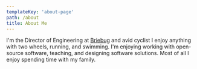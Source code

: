 ```yaml
---
templateKey: 'about-page'
path: /about
title: About Me
---
```


I'm the Director of Engineering at [Briebug](https://www.briebug.com) and avid cyclist I enjoy anything with two wheels, running, and swimming. I'm enjoying working with open-source software, teaching, and designing software solutions. Most of all I enjoy spending time with my family.
